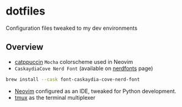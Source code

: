 # dotfiles

Configuration files tweaked to my dev environments

## Overview

* [catppuccin](https://github.com/catppuccin/catppuccin) `Mocha` colorscheme used in Neovim
* `CaskaydiaCove Nerd Font` (available on [nerdfonts](https://www.nerdfonts.com/font-downloads) page)
```bash
brew install --cask font-caskaydia-cove-nerd-font
```
* [Neovim](https://neovim.io/) configured as an IDE, tweaked for Python development.
* [tmux](https://github.com/tmux/tmux/wiki) as the terminal multiplexer
